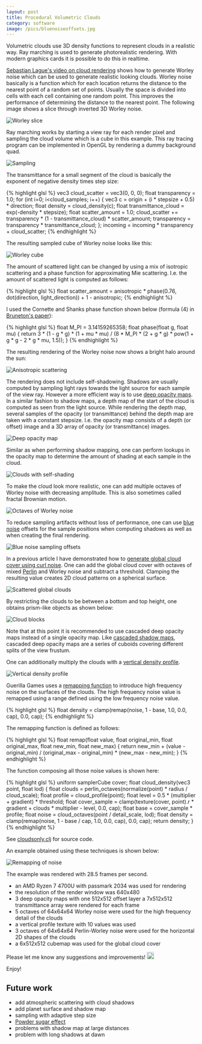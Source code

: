 ```yaml
---
layout: post
title: Procedural Volumetric Clouds
category: software
image: /pics/bluenoiseoffsets.jpg
---
```


Volumetric clouds use 3D density functions to represent clouds in a realistic way.
Ray marching is used to generate photorealistic rendering.
With modern graphics cards it is possible to do this in realtime.

[Sebastian Lague's video on cloud rendering][1] shows how to generate Worley noise which can be used to generate realistic looking clouds.
Worley noise basically is a function which for each location returns the distance to the nearest point of a random set of points.
Usually the space is divided into cells with each cell containing one random point.
This improves the performance of determining the distance to the nearest point.
The following image shows a slice through inverted 3D Worley noise.

![Worley slice](/pics/worley.png)

Ray marching works by starting a view ray for each render pixel and sampling the cloud volume which is a cube in this example.
This ray tracing program can be implemented in OpenGL by rendering a dummy background quad.

![Sampling](/pics/sampling.png)

The transmittance for a small segment of the cloud is basically the exponent of negative density times step size:

{% highlight glsl %}
vec3 cloud_scatter = vec3(0, 0, 0);
float transparency = 1.0;
for (int i=0; i<cloud_samples; i++) {
  vec3 c = origin + (i * stepsize + 0.5) * direction;
  float density = cloud_density(c);
  float transmittance_cloud = exp(-density * stepsize);
  float scatter_amount = 1.0;
  cloud_scatter += transparency * (1 - transmittance_cloud) * scatter_amount;
  transparency = transparency * transmittance_cloud;
};
incoming = incoming * transparency + cloud_scatter;
{% endhighlight %}

The resulting sampled cube of Worley noise looks like this:

![Worley cube](/pics/worleycube.jpg)

The amount of scattered light can be changed by using a mix of isotropic scattering and a phase function for approximating Mie scattering.
I.e. the amount of scattered light is computed as follows:

{% highlight glsl %}
  float scatter_amount = anisotropic * phase(0.76, dot(direction, light_direction)) + 1 - anisotropic;
{% endhighlight %}

I used the Cornette and Shanks phase function shown below (formula (4) in [Bruneton's paper][8]):

{% highlight glsl %}
float M_PI = 3.14159265358;
float phase(float g, float mu)
{
  return 3 * (1 - g * g) * (1 + mu * mu) / (8 * M_PI * (2 + g * g) * pow(1 + g * g - 2 * g * mu, 1.5));
}
{% endhighlight %}

The resulting rendering of the Worley noise now shows a bright halo around the sun:

![Anisotropic scattering](/pics/anisotropic.jpg)

The rendering does not include self-shadowing.
Shadows are usually computed by sampling light rays towards the light source for each sample of the view ray.
However a more efficient way is to use [deep opacity maps][5].
In a similar fashion to shadow maps, a depth map of the start of the cloud is computed as seen from the light source.
While rendering the depth map, several samples of the opacity (or transmittance) behind the depth map are taken with a constant stepsize.
I.e. the opacity map consists of a depth (or offset) image and a 3D array of opacity (or transmittance) images.

![Deep opacity map](/pics/deepopacity.png)

Similar as when performing shadow mapping, one can perform lookups in the opacity map to determine the amount of shading at each sample in the cloud.

![Clouds with self-shading](/pics/cloudshadow.jpg)

To make the cloud look more realistic, one can add multiple octaves of Worley noise with decreasing amplitude.
This is also sometimes called fractal Brownian motion.

![Octaves of Worley noise](/pics/octaves.jpg)

To reduce sampling artifacts without loss of performance, one can use [blue noise][7] offsets for the sample positions when computing shadows as well as when creating the final rendering.

![Blue noise sampling offsets](/pics/bluenoiseoffsets.jpg)

In a previous article I have demonstrated how to [generate global cloud cover using curl noise][4].
One can add the global cloud cover with octaves of mixed [Perlin][6] and Worley noise and subtract a threshold.
Clamping the resulting value creates 2D cloud patterns on a spherical surface.

![Scattered global clouds](/pics/scatteredclouds.jpg)

By restricting the clouds to be between a bottom and top height, one obtains prism-like objects as shown below:

![Cloud blocks](/pics/cloudblocks.jpg)

Note that at this point it is recommended to use cascaded deep opacity maps instead of a single opacity map.
Like [cascaded shadow maps][10], cascaded deep opacity maps are a series of cuboids covering different splits of the view frustum.

One can additionally multiply the clouds with a [vertical density profile][9].

![Vertical density profile](/pics/cloudprofile.jpg)

Guerilla Games uses a [remapping function][3] to introduce high frequency noise on the surfaces of the clouds.
The high frequency noise value is remapped using a range defined using the low frequency noise value.

{% highlight glsl %}
float density = clamp(remap(noise, 1 - base, 1.0, 0.0, cap), 0.0, cap);
{% endhighlight %}

The remapping function is defined as follows:

{% highlight glsl %}
float remap(float value, float original_min, float original_max, float new_min, float new_max)
{
  return new_min + (value - original_min) / (original_max - original_min) * (new_max - new_min);
}
{% endhighlight %}

The function composing all those noise values is shown here:

{% highlight glsl %}
uniform samplerCube cover;
float cloud_density(vec3 point, float lod)
{
  float clouds = perlin_octaves(normalize(point) * radius / cloud_scale);
  float profile = cloud_profile(point);
  float level = 0.5 * (multiplier + gradient) * threshold;
  float cover_sample = clamp(texture(cover, point).r * gradient + clouds * multiplier - level, 0.0, cap);
  float base = cover_sample * profile;
  float noise = cloud_octaves(point / detail_scale, lod);
  float density = clamp(remap(noise, 1 - base / cap, 1.0, 0.0, cap), 0.0, cap);
  return density;
}
{% endhighlight %}

See [cloudsonly.clj](https://github.com/wedesoft/sfsim25/blob/8efe07f3c426d0564d8244b40432448ce16a6fb7/etc/cloudsonly.clj) for source code.

An example obtained using these techniques is shown below:

![Remapping of noise](/pics/remapping.jpg)

The example was rendered with 28.5 frames per second.
* an AMD Ryzen 7 4700U with passmark 2034 was used for rendering
* the resolution of the render window was 640x480
* 3 deep opacity maps with one 512x512 offset layer a 7x512x512 transmittance array were rendered for each frame
* 5 octaves of 64x64x64 Worley noise were used for the high frequency detail of the clouds
* a vertical profile texture with 10 values was used
* 3 octaves of 64x64x64 Perlin-Worley noise were used for the horizontal 2D shapes of the clouds
* a 6x512x512 cubemap was used for the global cloud cover

Please let me know any suggestions and improvements!
<img src="/pics/bounce.gif" width="19" alt=""/>

Enjoy!

## Future work

* add atmospheric scattering with cloud shadows
* add planet surface and shadow map
* sampling with adaptive step size
* [Powder sugar effect][2]
* problems with shadow map at large distances
* problem with long shadows at dawn

[1]: https://www.youtube.com/watch?v=4QOcCGI6xOU
[2]: https://www.youtube.com/watch?v=Qj_tK_mdRcA
[3]: https://www.guerrilla-games.com/read/the-real-time-volumetric-cloudscapes-of-horizon-zero-dawn
[4]: https://www.wedesoft.de/software/2023/03/20/procedural-global-cloud-cover/
[5]: http://www.cemyuksel.com/research/deepopacity/
[6]: https://adrianb.io/2014/08/09/perlinnoise.html
[7]: https://www.wedesoft.de/software/2022/09/21/blue-noise-dithering/
[8]: https://inria.hal.science/inria-00288758/document
[9]: https://www.youtube.com/watch?v=p48rNiJBFG0
[10]: https://web.archive.org/web/20220526080455/https://dev.theomader.com/cascaded-shadow-mapping-1/
